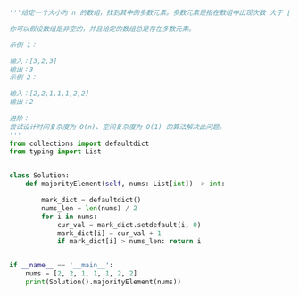 
<BlogInfo id="1262" title="43.多数元素" author="白日梦想猿" pv=0 read_times=0 pre_cost_time="0分32秒" category="leetcode" tag_list="['leetcode']" create_time="2022.03.19 20:34:29" update_time="2022.03.19 20:48:54" />

```python
'''给定一个大小为 n 的数组，找到其中的多数元素。多数元素是指在数组中出现次数 大于 ⌊ n/2 ⌋ 的元素。

你可以假设数组是非空的，并且给定的数组总是存在多数元素。

示例 1：

输入：[3,2,3]
输出：3
示例 2：

输入：[2,2,1,1,1,2,2]
输出：2
 
进阶：
尝试设计时间复杂度为 O(n)、空间复杂度为 O(1) 的算法解决此问题。
'''
from collections import defaultdict
from typing import List


class Solution:
    def majorityElement(self, nums: List[int]) -> int:

        mark_dict = defaultdict()
        nums_len = len(nums) / 2
        for i in nums:
            cur_val = mark_dict.setdefault(i, 0)
            mark_dict[i] = cur_val + 1
            if mark_dict[i] > nums_len: return i


if __name__ == '__main__':
    nums = [2, 2, 1, 1, 1, 2, 2]
    print(Solution().majorityElement(nums))

```
